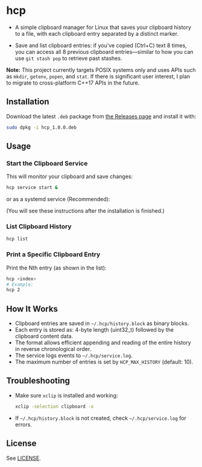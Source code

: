 # hcp

- A simple clipboard manager for Linux that saves your clipboard history to a file, with each clipboard entry separated by a distinct marker.

- Save and list clipboard entries: if you've copied (Ctrl+C) text 8 times, you can access all 8 previous clipboard entries—similar to how you can use `git stash pop` to retrieve past stashes.

**Note:** This project currently targets POSIX systems only and uses APIs such as `mkdir`, `getenv`, `popen`, and `stat`. If there is significant user interest, I plan to migrate to cross-platform C++17 APIs in the future.

## Installation

Download the latest `.deb` package from [the Releases page](https://github.com/Agent-Hellboy/hcp/releases) and install it with:
```sh
sudo dpkg -i hcp_1.0.0.deb
```

## Usage

### Start the Clipboard Service
This will monitor your clipboard and save changes:
```sh
hcp service start &
```

or as a systemd service (Recommended):

(You will see these instructions after the installation is finished.)

### List Clipboard History
```sh
hcp list
```

### Print a Specific Clipboard Entry
Print the Nth entry (as shown in the list):
```sh
hcp <index>
# Example:
hcp 2
```

## How It Works
- Clipboard entries are saved in `~/.hcp/history.block` as binary blocks.
- Each entry is stored as: 4-byte length (uint32_t) followed by the clipboard content data.
- The format allows efficient appending and reading of the entire history in reverse chronological order.
- The service logs events to `~/.hcp/service.log`.
- The maximum number of entries is set by `HCP_MAX_HISTORY` (default: 10).

## Troubleshooting
- Make sure `xclip` is installed and working:
  ```sh
  xclip -selection clipboard -o
  ```
- If `~/.hcp/history.block` is not created, check `~/.hcp/service.log` for errors.

## License
See [LICENSE](LICENSE).
